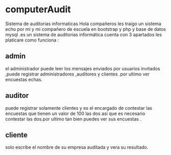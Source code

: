 # computerAudit
Sistema de auditorias informaticas
Hola compañeros les traigo un sistema echo por mi y mi compañero de escuela en bootstrap y php y base de datos mysql .es un sistema de auditorias informática  cuenta con 3 apartados les platicare como funciona :

<h2>admin</h2> el administrador puede leer los mensajes enviados por usuarios invitados ,puede registrar administradores ,auditores y clientes .por ultimo ver encuestas echas.

<h2>auditor</h2> puede registrar solamente clientes y es el encargado de contestar las encuestas que tienen un valor de 100 las dos así que es necesario contestar  las dos.por ultimo tan bien puedes ver sus encuestas .

<h2>cliente</h2> solo escribe el nombre  de su empresa auditada y vera su resultado.
